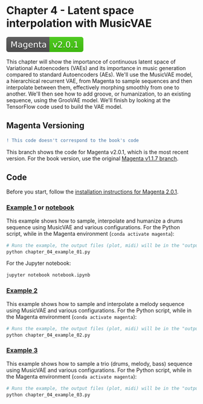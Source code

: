 # Chapter 4 - Latent space interpolation with MusicVAE 

[![Magenta Version 2.0.1](../docs/magenta-v2.0.1-badge.svg)](https://github.com/magenta/magenta/releases/tag/2.0.1)

This chapter will show the importance of continuous latent space of Variational Autoencoders (VAEs) and its importance in music generation compared to standard Autoencoders (AEs). We'll use the MusicVAE model, a hierarchical recurrent VAE, from Magenta to sample sequences and then interpolate between them, effectively morphing smoothly from one to another. We'll then see how to add groove, or humanization, to an existing sequence, using the GrooVAE model. We'll finish by looking at the TensorFlow code used to build the VAE model.

## Magenta Versioning

```diff
! This code doesn't correspond to the book's code
```

This branch shows the code for Magenta v2.0.1, which is the most recent version. For the book version, use the original [Magenta v1.1.7 branch](https://github.com/PacktPublishing/hands-on-music-generation-with-magenta/tree/master/Chapter04).

## Code

Before you start, follow the [installation instructions for Magenta 2.0.1](https://github.com/PacktPublishing/hands-on-music-generation-with-magenta/tree/master/Chapter01#installing-magenta).

### [Example 1](chapter_04_example_01.py) or [notebook](notebook.ipynb)

This example shows how to sample, interpolate and humanize a drums sequence using MusicVAE and various configurations. For the Python script, while in the Magenta environment (`conda activate magenta`):

```bash
# Runs the example, the output files (plot, midi) will be in the "output" folder
python chapter_04_example_01.py
```

For the Jupyter notebook:

```bash
jupyter notebook notebook.ipynb
```

### [Example 2](chapter_04_example_02.py)

This example shows how to sample and interpolate a melody sequence using MusicVAE and various configurations. For the Python script, while in the Magenta environment (`conda activate magenta`):

```bash
# Runs the example, the output files (plot, midi) will be in the "output" folder
python chapter_04_example_02.py
```

### [Example 3](chapter_04_example_03.py)

This example shows how to sample a trio (drums, melody, bass) sequence using MusicVAE and various configurations. For the Python script, while in the Magenta environment (`conda activate magenta`):

```bash
# Runs the example, the output files (plot, midi) will be in the "output" folder
python chapter_04_example_03.py
```
